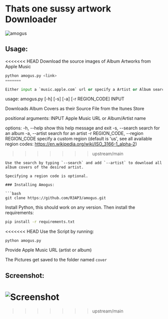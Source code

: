# Thats one sussy artwork Downloader
![amogus](https://user-images.githubusercontent.com/89069925/147856498-ce8049f1-1248-4f25-a425-da7dc9b404f7.jpg)

## Usage:
<<<<<<< HEAD
Download the source images of Album Artworks from Apple Music
```py
python amogus.py <link>
=======

Either input a `music.apple.com` url or specify a Artist or Album search query. 

```
usage: amogus.py [-h] [-s] [-a] [-r REGION_CODE] INPUT

Downloads Album Covers as their Source File from the Itunes Store

positional arguments:
  INPUT                 Apple Music URL or Album/Artist name

options:
  -h, --help            show this help message and exit
  -s, --search          search for an album
  -a, --artist          search for an artist
  -r REGION_CODE, --region REGION_CODE
                        specify a custom region (default is 'us', see all available region codes: https://en.wikipedia.org/wiki/ISO_3166-1_alpha-2)
>>>>>>> upstream/main
```
Use the search by typing `--search` and add `--artist` to download all album covers of the desired artist.

Specifying a region code is optional.

### Installing Amogus:

```bash
git clone https://github.com/R3AP3/amogus.git
```
Install Python, this should work on any version. Then install the requirements:
```bash
pip install -r requirements.txt
```

<<<<<<< HEAD
Use the Script by running:
```
python amogus.py
```
Provide Apple Music URL (artist or album)

The Pictures get saved to the folder named `cover`

## Screenshot:
![Screenshot](https://user-images.githubusercontent.com/89069925/152122393-3b2b71ff-b5df-4050-94d0-61680f979ab7.png)
=======
>>>>>>> upstream/main
